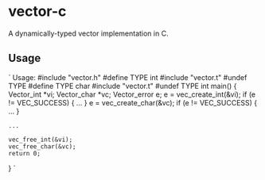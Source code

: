 # vector-c
A dynamically-typed vector implementation in C.

## Usage
`
Usage:
#include "vector.h"
#define TYPE int
#include "vector.t"
#undef TYPE
#define TYPE char
#include "vector.t"
#undef TYPE
int main()
{
	Vector_int *vi;
	Vector_char *vc;
	Vector_error e;
	e = vec_create_int(&vi);
	if (e != VEC_SUCCESS)
	{
		...
	}
	e = vec_create_char(&vc);
	if (e != VEC_SUCCESS)
	{
		...
	}
	
	...
	
	vec_free_int(&vi);
	vec_free_char(&vc);
	return 0;
}
`
